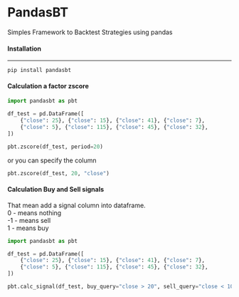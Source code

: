 # PandasBT
Simples Framework to Backtest Strategies using pandas

#### Installation
----------
```
pip install pandasbt
```


#### Calculation a factor zscore
```python
import pandasbt as pbt

df_test = pd.DataFrame([
    {"close": 25}, {"close": 15}, {"close": 41}, {"close": 7},
    {"close": 5}, {"close": 115}, {"close": 45}, {"close": 32},
])

pbt.zscore(df_test, period=20)
```
or you can specify the column
```python
pbt.zscore(df_test, 20, "close")
```


#### Calculation Buy and Sell signals
That mean add a signal column into dataframe.  
0 - means nothing  
-1 - means sell  
1 - means buy  

```python
import pandasbt as pbt

df_test = pd.DataFrame([
    {"close": 25}, {"close": 15}, {"close": 41}, {"close": 7},
    {"close": 5}, {"close": 115}, {"close": 45}, {"close": 32},
])

pbt.calc_signal(df_test, buy_query="close > 20", sell_query="close < 10")
```
